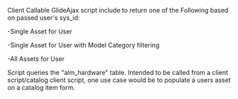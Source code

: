 Client Callable GlideAjax script include to return one of the Following based on passed user's sys_id:

-Single Asset for User

-Single Asset for User with Model Category filtering

-All Assets for User

Script queries the "alm_hardware" table. Intended to be called from a client script/catalog client script, one use case would be to populate a users asset on a catalog item form.
